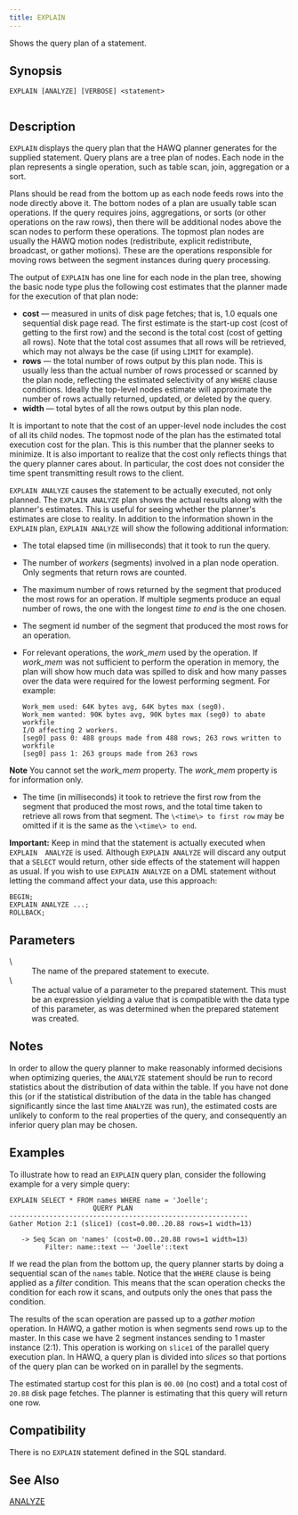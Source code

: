 ```yaml
---
title: EXPLAIN
---
```


<!--
Licensed to the Apache Software Foundation (ASF) under one
or more contributor license agreements.  See the NOTICE file
distributed with this work for additional information
regarding copyright ownership.  The ASF licenses this file
to you under the Apache License, Version 2.0 (the
"License"); you may not use this file except in compliance
with the License.  You may obtain a copy of the License at

  http://www.apache.org/licenses/LICENSE-2.0

Unless required by applicable law or agreed to in writing,
software distributed under the License is distributed on an
"AS IS" BASIS, WITHOUT WARRANTIES OR CONDITIONS OF ANY
KIND, either express or implied.  See the License for the
specific language governing permissions and limitations
under the License.
-->

Shows the query plan of a statement.

## Synopsis<a id="topic1__section2"></a>

``` pre
EXPLAIN [ANALYZE] [VERBOSE] <statement>
         
```

## Description<a id="topic1__section3"></a>

`EXPLAIN` displays the query plan that the HAWQ planner generates for the supplied statement. Query plans are a tree plan of nodes. Each node in the plan represents a single operation, such as table scan, join, aggregation or a sort.

Plans should be read from the bottom up as each node feeds rows into the node directly above it. The bottom nodes of a plan are usually table scan operations. If the query requires joins, aggregations, or sorts (or other operations on the raw rows), then there will be additional nodes above the scan nodes to perform these operations. The topmost plan nodes are usually the HAWQ motion nodes (redistribute, explicit redistribute, broadcast, or gather motions). These are the operations responsible for moving rows between the segment instances during query processing.

The output of `EXPLAIN` has one line for each node in the plan tree, showing the basic node type plus the following cost estimates that the planner made for the execution of that plan node:

-   **cost** — measured in units of disk page fetches; that is, 1.0 equals one sequential disk page read. The first estimate is the start-up cost (cost of getting to the first row) and the second is the total cost (cost of getting all rows). Note that the total cost assumes that all rows will be retrieved, which may not always be the case (if using `LIMIT` for example).
-   **rows** — the total number of rows output by this plan node. This is usually less than the actual number of rows processed or scanned by the plan node, reflecting the estimated selectivity of any `WHERE` clause conditions. Ideally the top-level nodes estimate will approximate the number of rows actually returned, updated, or deleted by the query.
-   **width** — total bytes of all the rows output by this plan node.

It is important to note that the cost of an upper-level node includes the cost of all its child nodes. The topmost node of the plan has the estimated total execution cost for the plan. This is this number that the planner seeks to minimize. It is also important to realize that the cost only reflects things that the query planner cares about. In particular, the cost does not consider the time spent transmitting result rows to the client.

`EXPLAIN ANALYZE` causes the statement to be actually executed, not only planned. The `EXPLAIN ANALYZE` plan shows the actual results along with the planner's estimates. This is useful for seeing whether the planner's estimates are close to reality. In addition to the information shown in the `EXPLAIN` plan, `EXPLAIN ANALYZE` will show the following additional information:

-   The total elapsed time (in milliseconds) that it took to run the query.
-   The number of *workers* (segments) involved in a plan node operation. Only segments that return rows are counted.
-   The maximum number of rows returned by the segment that produced the most rows for an operation. If multiple segments produce an equal number of rows, the one with the longest *time to end* is the one chosen.
-   The segment id number of the segment that produced the most rows for an operation.
-   For relevant operations, the *work\_mem* used by the operation. If *work\_mem* was not sufficient to perform the operation in memory, the plan will show how much data was spilled to disk and how many passes over the data were required for the lowest performing segment. For example:

    ``` pre
    Work_mem used: 64K bytes avg, 64K bytes max (seg0).
    Work_mem wanted: 90K bytes avg, 90K bytes max (seg0) to abate workfile 
    I/O affecting 2 workers.
    [seg0] pass 0: 488 groups made from 488 rows; 263 rows written to 
    workfile
    [seg0] pass 1: 263 groups made from 263 rows
    ```
**Note**
You cannot set the *work\_mem* property. The *work\_mem* property is for information only.
 
-   The time (in milliseconds) it took to retrieve the first row from the segment that produced the most rows, and the total time taken to retrieve all rows from that segment. The `\<time\> to first row` may be omitted if it is the same as the `\<time\> to end`.

**Important:**
Keep in mind that the statement is actually executed when `EXPLAIN  ANALYZE` is used. Although `EXPLAIN ANALYZE` will discard any output that a `SELECT` would return, other side effects of the statement will happen as usual. If you wish to use `EXPLAIN ANALYZE` on a DML statement without letting the command affect your data, use this approach:

``` pre
BEGIN;
EXPLAIN ANALYZE ...;
ROLLBACK;
```

## Parameters<a id="topic1__section4"></a>

<dt>\<name\>   </dt>
<dd>The name of the prepared statement to execute.</dd>

<dt>\<parameter\>  </dt>
<dd>The actual value of a parameter to the prepared statement. This must be an expression yielding a value that is compatible with the data type of this parameter, as was determined when the prepared statement was created.</dd>

## Notes<a id="topic1__section5"></a>

In order to allow the query planner to make reasonably informed decisions when optimizing queries, the `ANALYZE` statement should be run to record statistics about the distribution of data within the table. If you have not done this (or if the statistical distribution of the data in the table has changed significantly since the last time `ANALYZE` was run), the estimated costs are unlikely to conform to the real properties of the query, and consequently an inferior query plan may be chosen.

## Examples<a id="topic1__section6"></a>

To illustrate how to read an `EXPLAIN` query plan, consider the following example for a very simple query:

``` pre
EXPLAIN SELECT * FROM names WHERE name = 'Joelle';
                     QUERY PLAN
------------------------------------------------------------
Gather Motion 2:1 (slice1) (cost=0.00..20.88 rows=1 width=13)

   -> Seq Scan on 'names' (cost=0.00..20.88 rows=1 width=13)
         Filter: name::text ~~ 'Joelle'::text
```

If we read the plan from the bottom up, the query planner starts by doing a sequential scan of the `names` table. Notice that the `WHERE` clause is being applied as a *filter* condition. This means that the scan operation checks the condition for each row it scans, and outputs only the ones that pass the condition.

The results of the scan operation are passed up to a *gather motion* operation. In HAWQ, a gather motion is when segments send rows up to the master. In this case we have 2 segment instances sending to 1 master instance (2:1). This operation is working on `slice1` of the parallel query execution plan. In HAWQ, a query plan is divided into *slices* so that portions of the query plan can be worked on in parallel by the segments.

The estimated startup cost for this plan is `00.00` (no cost) and a total cost of `20.88` disk page fetches. The planner is estimating that this query will return one row.

## Compatibility<a id="topic1__section7"></a>

There is no `EXPLAIN` statement defined in the SQL standard.

## See Also<a id="topic1__section8"></a>

[ANALYZE](ANALYZE/index.html)
